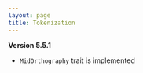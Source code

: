 ```yaml
---
layout: page
title: Tokenization
---
```



**Version 5.5.1**

- `MidOrthography` trait is implemented
